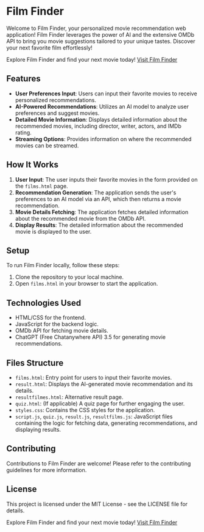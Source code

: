 # Film Finder

Welcome to Film Finder, your personalized movie recommendation web application! Film Finder leverages the power of AI and the extensive OMDb API to bring you movie suggestions tailored to your unique tastes. Discover your next favorite film effortlessly!

Explore Film Finder and find your next movie today! [Visit Film Finder](https://findfilms.technikfreak.co/)

## Features

- **User Preferences Input**: Users can input their favorite movies to receive personalized recommendations.
- **AI-Powered Recommendations**: Utilizes an AI model to analyze user preferences and suggest movies.
- **Detailed Movie Information**: Displays detailed information about the recommended movies, including director, writer, actors, and IMDb rating.
- **Streaming Options**: Provides information on where the recommended movies can be streamed.

## How It Works

1. **User Input**: The user inputs their favorite movies in the form provided on the `films.html` page.
2. **Recommendation Generation**: The application sends the user's preferences to an AI model via an API, which then returns a movie recommendation.
3. **Movie Details Fetching**: The application fetches detailed information about the recommended movie from the OMDb API.
4. **Display Results**: The detailed information about the recommended movie is displayed to the user.

## Setup

To run Film Finder locally, follow these steps:

1. Clone the repository to your local machine.
2. Open `films.html` in your browser to start the application.

## Technologies Used

- HTML/CSS for the frontend.
- JavaScript for the backend logic.
- OMDb API for fetching movie details.
- ChatGPT (Free Chatanywhere API) 3.5 for generating movie recommendations.

## Files Structure

- `films.html`: Entry point for users to input their favorite movies.
- `result.html`: Displays the AI-generated movie recommendation and its details.
- `resultfilmes.html`: Alternative result page.
- `quiz.html`: (If applicable) A quiz page for further engaging the user.
- `styles.css`: Contains the CSS styles for the application.
- `script.js`, `quiz.js`, `result.js`, `resultfilms.js`: JavaScript files containing the logic for fetching data, generating recommendations, and displaying results.

## Contributing

Contributions to Film Finder are welcome! Please refer to the contributing guidelines for more information.

## License

This project is licensed under the MIT License - see the LICENSE file for details.

Explore Film Finder and find your next movie today! [Visit Film Finder](https://findfilms.technikfreak.co/)
